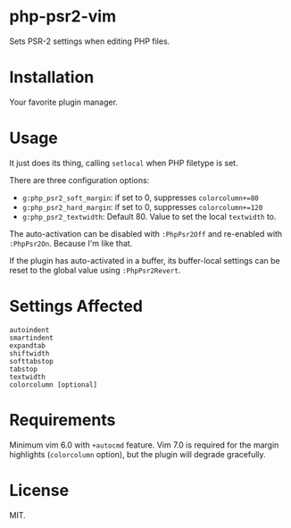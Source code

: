 # php-psr2-vim

Sets PSR-2 settings when editing PHP files.

# Installation

Your favorite plugin manager.

# Usage

It just does its thing, calling `setlocal` when PHP filetype is set.

There are three configuration options:

- `g:php_psr2_soft_margin`: if set to 0, suppresses `colorcolumn+=80`
- `g:php_psr2_hard_margin`: if set to 0, suppresses `colorcolumn+=120`
- `g:php_psr2_textwidth`: Default 80.  Value to set the local `textwidth` to.

The auto-activation can be disabled with `:PhpPsr2Off` and re-enabled with
`:PhpPsr2On`.  Because I'm like that.

If the plugin has auto-activated in a buffer, its buffer-local settings can be
reset to the global value using `:PhpPsr2Revert`.

# Settings Affected

    autoindent
    smartindent
    expandtab
    shiftwidth
    softtabstop
    tabstop
    textwidth
    colorcolumn [optional]

# Requirements

Minimum vim 6.0 with `+autocmd` feature.  Vim 7.0 is required for the margin
highlights (`colorcolumn` option), but the plugin will degrade gracefully.

# License

MIT.
